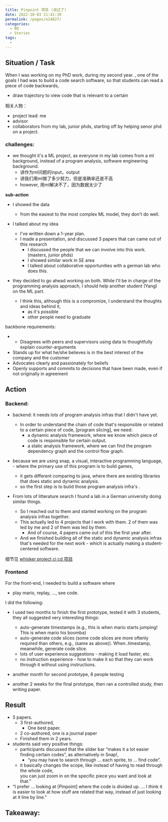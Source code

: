 ```yaml
---
title: Pinpoint 项目 (说过了)
date: 2022-10-03 21:41:39
permalink: /pages/e1482f/
categories:
  - BQ
  - Stories
tags:
  - 
---
```



## **Situation / Task**
When I was working on  my PhD work, during my second year. , one of the goals I had was to build a code search software, so that students can read a piece of code backwards,

- draw trajectory to view code that is relevant to a certain

相关人物： 
- project lead: me
- advisor
- collaborators from my lab, junior phds, starting off by helping senor phd on a project. 


### challenges:
- we thought it's a ML project, as everyone in my lab comes from a ml background, instead of a program analysis, software engineering background. 
	- 讲作为ml问题的input，output
	- 讲我们用ml做了多少努力，但是准确率还是不高
	- however, 用ml解决不了，因为数据太少了

**sub-action**
- I showed the data 
	- from the easiest to the most complex ML model, they don't do well.
- I talked about my idea
	- I've written down a 1-year plan. 
	- I made a presentation, and discussed 3 papers that can came out of this research 
		- I discussed the people that we can involve into this work. (masters, junior phds)
		- I showed similar work in SE area
		- I talked about collaborative opportunities with a german lab who does this. 

- they decided to go ahead working on both. While I'll be in charge of the programming analysis approach, I should help another student (Yang) on the ML part. 
	- I think this, although this is a compromize, I understand the thoughts and ideas behind it,
		- as it's possible
		- other people need to graduate
	

backbone requirements: 

- - Disagrees with peers and supervisors using data to thoughtfully explain counter-arguments  
- Stands up for what he/she believes is in the best interest of the company and the customer  
- Advocates clearly and passionately for beliefs  
- Openly supports and commits to decisions that have been made, even if not originally in agreement  


## **Action**

### Backend:
- backend: it needs lots of program analysis infras that I didn't have yet. 
	- In order to understand the chain of code that's responsible or related to a certain piece of code, [program slicing], we need:
		- a dynamic analysis framework, where we know which piece of code is responsible for certain output.
		- a static analysis framework, where we can find the program dependency graph and the control flow graph. 


- because we are using snap, a visual, interactive programming language, - where the primary use of this program is to build games,
	- it gets different comparing to java, where there are existing libraries that does static and dynamic analysis. 
	- so the first step is to build those program analysis infra's . 

- From lots of litterature search I found a lab in a German university doing similar things. 
	- So I reached out to them and started working on the program analysis infras together. 
	- This actually led to 4 projects that I work with them. 2 of them was led by me and 2 of them was led by them. 
		- And of course, 4 papers came out of this the first year after. 
	- And we finished building all of the static and dynamic analysis infras that's needed for the next work - which is actually making a student-centered software. 

细节见 [whisker project ci cd 项目](/pages/c04ad9/)

### Frontend
For the front-end, I needed to build a software where 
- play mario, replay, ..., see code. 

I did the following:
- I used two months to finish the first prototype, tested it with 3 students, they all suggested very interesting things:
	- auto-generate timestamps (e.g., this is when mario starts jumping! This is when mario his boomba)
	- auto-generate code slices (some code slices are more oftenly required than others, e.g., (same as above)). When..timestamp, meanwhile, generate code slice. 
	- lots of user experience suggestions - making it load faster, etc. 
	- no instruction experience - how to make it so that they can work through it without using instructions. 

- another month for second prototype, 8 people testing
- another 2 weeks for the final prototype, then ran a controlled study, then writing paper. 


## **Result**
- 5 papers. 
	- 3 first-authored, 
		- One best paper. 
	- 2 co-authored, one is a journal paper
	- Finished them in 2 years. 
- students said very positive things:
	- participants discussed that the slider bar “makes it  a lot easier finding certain codes”, as alternatively in  Snap!, 
		- “you may have to search through ... each sprite, to ...  find code”.
	- it basically changes the  scope, like instead of having to read through the whole code,  
you can just zoom in on the specific piece you want and look  at that.”
- “I prefer ... looking at [Pinpoint] where the code is divided up. ... I think it is easier to look at how stuff are related that way, instead of just looking at it line by line.”





## Takeaway:


